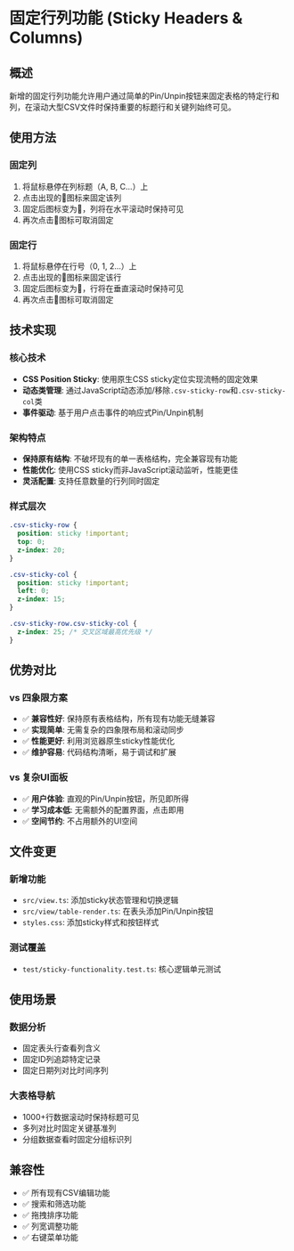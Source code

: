 # 固定行列功能 (Sticky Headers & Columns)

## 概述
新增的固定行列功能允许用户通过简单的Pin/Unpin按钮来固定表格的特定行和列，在滚动大型CSV文件时保持重要的标题行和关键列始终可见。

## 使用方法

### 固定列
1. 将鼠标悬停在列标题（A, B, C...）上
2. 点击出现的📍图标来固定该列
3. 固定后图标变为📌，列将在水平滚动时保持可见
4. 再次点击📌图标可取消固定

### 固定行  
1. 将鼠标悬停在行号（0, 1, 2...）上
2. 点击出现的📍图标来固定该行
3. 固定后图标变为📌，行将在垂直滚动时保持可见
4. 再次点击📌图标可取消固定

## 技术实现

### 核心技术
- **CSS Position Sticky**: 使用原生CSS sticky定位实现流畅的固定效果
- **动态类管理**: 通过JavaScript动态添加/移除`.csv-sticky-row`和`.csv-sticky-col`类
- **事件驱动**: 基于用户点击事件的响应式Pin/Unpin机制

### 架构特点
- **保持原有结构**: 不破坏现有的单一表格结构，完全兼容现有功能
- **性能优化**: 使用CSS sticky而非JavaScript滚动监听，性能更佳
- **灵活配置**: 支持任意数量的行列同时固定

### 样式层次
```css
.csv-sticky-row {
  position: sticky !important;
  top: 0;
  z-index: 20;
}

.csv-sticky-col {
  position: sticky !important;
  left: 0; 
  z-index: 15;
}

.csv-sticky-row.csv-sticky-col {
  z-index: 25; /* 交叉区域最高优先级 */
}
```

## 优势对比

### vs 四象限方案
- ✅ **兼容性好**: 保持原有表格结构，所有现有功能无缝兼容
- ✅ **实现简单**: 无需复杂的四象限布局和滚动同步
- ✅ **性能更好**: 利用浏览器原生sticky性能优化
- ✅ **维护容易**: 代码结构清晰，易于调试和扩展

### vs 复杂UI面板
- ✅ **用户体验**: 直观的Pin/Unpin按钮，所见即所得
- ✅ **学习成本低**: 无需额外的配置界面，点击即用
- ✅ **空间节约**: 不占用额外的UI空间

## 文件变更

### 新增功能
- `src/view.ts`: 添加sticky状态管理和切换逻辑
- `src/view/table-render.ts`: 在表头添加Pin/Unpin按钮
- `styles.css`: 添加sticky样式和按钮样式

### 测试覆盖
- `test/sticky-functionality.test.ts`: 核心逻辑单元测试

## 使用场景

### 数据分析
- 固定表头行查看列含义
- 固定ID列追踪特定记录
- 固定日期列对比时间序列

### 大表格导航
- 1000+行数据滚动时保持标题可见
- 多列对比时固定关键基准列
- 分组数据查看时固定分组标识列

## 兼容性
- ✅ 所有现有CSV编辑功能
- ✅ 搜索和筛选功能  
- ✅ 拖拽排序功能
- ✅ 列宽调整功能
- ✅ 右键菜单功能 